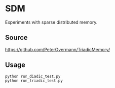 # SDM

Experiments with sparse distributed memory.

## Source 

https://github.com/PeterOvermann/TriadicMemory/

## Usage

```shell
python run_diadic_test.py
python run_triadic_test.py
```

